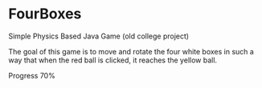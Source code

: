 FourBoxes
=========

Simple Physics Based Java Game (old college project)

The goal of this game is to move and rotate the four white boxes in such a way that when the red ball is clicked, it reaches the yellow ball.

Progress 70%

